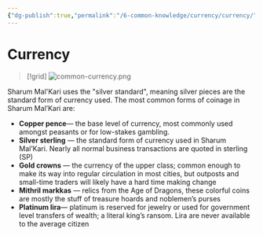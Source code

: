 ```yaml
---
{"dg-publish":true,"permalink":"/6-common-knowledge/currency/currency/"}
---
```


# Currency

>[!grid]
>![common-currency.png](/img/user/x.%20Assets/Attachments/Images/Misc/common-currency.png)

Sharum Mal'Kari uses the "silver standard", meaning silver pieces are the standard form of currency used. The most common forms of coinage in Sharum Mal’Kari are:

- **Copper pence**— the base level of currency, most commonly used amongst peasants or for low-stakes gambling.
- **Silver sterling** — the standard form of currency used in Sharum Mal’Kari. Nearly all normal business transactions are quoted in sterling (SP)
- **Gold crowns** — the currency of the upper class; common enough to make its way into regular circulation in most cities, but outposts and small-time traders will likely have a hard time making change
- **Mithril markkas** — relics from the Age of Dragons, these colorful coins are mostly the stuff of treasure hoards and noblemen’s purses
- **Platinum lira**— platinum is reserved for jewelry or used for government level transfers of wealth; a literal king’s ransom. Lira are never available to the average citizen



